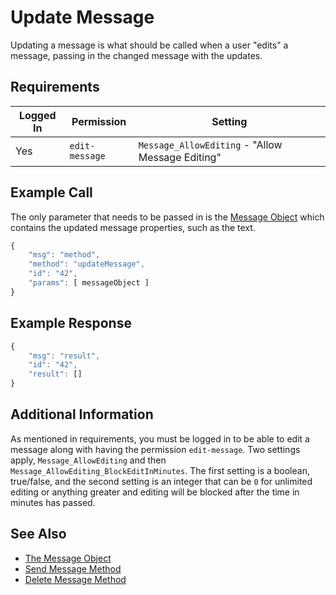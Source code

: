 # Update Message

Updating a message is what should be called when a user "edits" a message, passing in the changed message with the updates.

## Requirements

| Logged In | Permission     | Setting                                          |
| --------- | -------------- | ------------------------------------------------ |
| Yes       | `edit-message` | `Message_AllowEditing` - "Allow Message Editing" |

## Example Call

The only parameter that needs to be passed in is the [Message Object](../../schema-definition/message.md) which contains the updated message properties, such as the text.

```javascript
{
    "msg": "method",
    "method": "updateMessage",
    "id": "42",
    "params": [ messageObject ]
}
```

## Example Response

```javascript
{
    "msg": "result",
    "id": "42",
    "result": []
}
```

## Additional Information

As mentioned in requirements, you must be logged in to be able to edit a message along with having the permission `edit-message`. Two settings apply, `Message_AllowEditing` and then `Message_AllowEditing_BlockEditInMinutes`. The first setting is a boolean, true/false, and the second setting is an integer that can be `0` for unlimited editing or anything greater and editing will be blocked after the time in minutes has passed.

## See Also

* [The Message Object](../../schema-definition/message.md)
* [Send Message Method](messages/send-message.md)
* [Delete Message Method](messages/delete-message.md)
